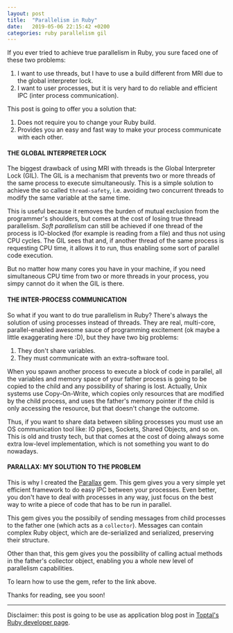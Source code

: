 ```yaml
---
layout: post
title:  "Parallelism in Ruby"
date:   2019-05-06 22:15:42 +0200
categories: ruby parallelism gil
---
```


If you ever tried to achieve true parallelism in Ruby, you sure faced one of these two problems:

1. I want to use threads, but I have to use a build different from MRI due to the global interpreter lock.
2. I want to user processes, but it is very hard to do reliable and efficient IPC (inter process communication).

This post is going to offer you a solution that:

1. Does not require you to change your Ruby build.
2. Provides you an easy and fast way to make your process communicate with each other.

#### __THE GLOBAL INTERPRETER LOCK__

The biggest drawback of using MRI with threads is the Global Interpreter Lock (GIL). The GIL is a mechanism that prevents two or more threads of the same process to execute simultaneously. This is a simple solution to achieve the so called `thread-safety`, i.e. avoiding two concurrent threads to modify the same variable at the same time.

This is useful because it removes the burden of mutual exclusion from the programmer's shoulders, but comes at the cost of losing true thread parallelism. _Soft parallelism_ can still be achieved if one thread of the process is IO-blocked (for example is reading from a file) and thus not using CPU cycles. The GIL sees that and, if another thread of the same process is requesting CPU time, it allows it to run, thus enabling some sort of parallel code execution.

But no matter how many cores you have in your machine, if you need simultaneous CPU time from two or more threads in your process, you simpy cannot do it when the GIL is there.

#### __THE INTER-PROCESS COMMUNICATION__

So what if you want to do true parallelism in Ruby? There's always the solution of using processes instead of threads. They are real, multi-core, parallel-enabled awesome sauce of programming excitement (ok maybe a little exaggerating here :D), but they have two big problems:

1. They don't share variables.
2. They must communicate with an extra-software tool.

When you spawn another process to execute a block of code in parallel, all the variables and memory space of your father process is going to be copied to the child and any possibility of sharing is lost. Actually, Unix systems use Copy-On-Write, which copies only resources that are modified by the child process, and uses the father's memory pointer if the child is only accessing the resource, but that doesn't change the outcome.

Thus, if you want to share data between sibling processes you must use an OS communication tool like: IO pipes, Sockets, Shared Objects, and so on. This is old and trusty tech, but that comes at the cost of doing always some extra low-level implementation, which is not something you want to do nowadays.

#### __PARALLAX: MY SOLUTION TO THE PROBLEM__

This is why I created the [Parallax](https://github.com/Pluvie/ruby-parallax) gem. This gem gives you a very simple yet efficient framework to do easy IPC between your processes. Even better, you don't have to deal with processes in any way, just focus on the best way to write a piece of code that has to be run in parallel.

This gem gives you the possibily of sending messages from child processes to the father one (which acts as a `collector`). Messages can contain complex Ruby object, which are de-serialized and serialized, preserving their structure.

Other than that, this gem gives you the possibility of calling actual methods in the father's collector object, enabling you a whole new level of parallelism capabilities.

To learn how to use the gem, refer to the link above.

Thanks for reading, see you soon!

---


Disclaimer: this post is going to be use as application blog post in [Toptal's Ruby developer page](https://www.toptal.com/ruby).
